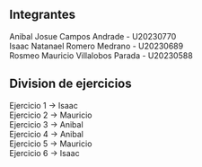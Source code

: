 ## Integrantes
Anibal Josue Campos Andrade - U20230770
<br /> 
Isaac Natanael Romero Medrano - U20230689
<br /> 
Rosmeo Mauricio Villalobos Parada - U20230588

## Division de ejercicios
Ejercicio 1 -> Isaac
<br /> 
Ejercicio 2 -> Mauricio
<br /> 
Ejercicio 3 -> Anibal
<br /> 
Ejercicio 4 -> Anibal
<br /> 
Ejercicio 5 -> Mauricio
<br /> 
Ejercicio 6 -> Isaac 
<br /> 
